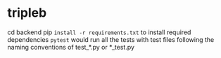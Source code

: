 # tripleb

cd backend
pip `install -r requirements.txt` to install required dependencies 
`pytest` would run all the tests with test files following the naming conventions of test_*.py or *_test.py